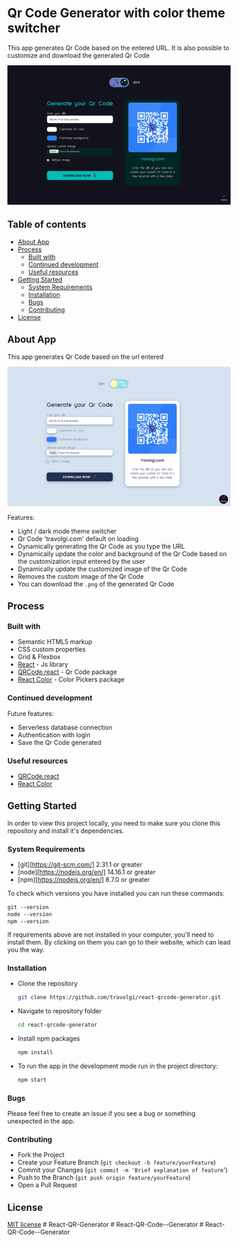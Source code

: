 # Qr Code Generator with color theme switcher

This app generates Qr Code based on the entered URL. It is also possible to customize and download the generated Qr Code

![Qr Code Generator](./screenshot-dark.webp)


## Table of contents

- [About App](#about-app)
- [Process](#process)
  - [Built with](#built-with)
  - [Continued development](#continued-development)
  - [Useful resources](#useful-resources)
- [Getting Started](#getting-started)
  - [System Requirements](#system-requirements)
  - [Installation](#installation)
  - [Bugs](#bugs)
  - [Contributing](#contributing)
- [License](#license)

## About App

This app generates Qr Code based on the url entered

![Qr Code Generator](./screenshot-light.webp)

Features:
- Light / dark mode theme switcher
- Qr Code 'travolgi.com' default on loading
- Dynamically generating the Qr Code as you type the URL
- Dynamically update the color and background of the Qr Code based on the customization input entered by the user
- Dynamically update the customized image of the Qr Code
- Removes the custom image of the Qr Code
- You can download the `.png` of the generated Qr Code

## Process

### Built with

- Semantic HTML5 markup
- CSS custom properties
- Grid & Flexbox
- [React](https://reactjs.org/) - Js library
- [QRCode.react](https://www.npmjs.com/package/qrcode.react) - Qr Code package
- [React Color](https://casesandberg.github.io/react-color/) - Color Pickers package

### Continued development

Future features:
- Serverless database connection
- Authentication with login
- Save the Qr Code generated

### Useful resources

- [QRCode.react](https://www.npmjs.com/package/qrcode.react)
- [React Color](https://casesandberg.github.io/react-color/)

## Getting Started

In order to view this project locally, you need to make sure you clone this repository and install it's dependencies.

### System Requirements

- [git][https://git-scm.com/] 2.31.1 or greater
- [node][https://nodejs.org/en/] 14.16.1 or greater
- [npm][https://nodejs.org/en/] 8.7.0 or greater

To check which versions you have installed you can run these commands:
```
git --version
node --version
npm --version
```
If requirements above are not installed in your computer, you'll need to install them. By clicking on them you can go to their website, which can lead you the way.

### Installation

- Clone the repository
  ```sh
  git clone https://github.com/travolgi/react-qrcode-generator.git
  ```
- Navigate to repository folder
  ```sh
  cd react-qrcode-generator
  ```
- Install npm packages
  ```sh
  npm install
  ```
- To run the app in the development mode run in the project directory: 
  ```sh
  npm start
  ```

### Bugs

Please feel free to create an issue if you see a bug or something unexpected in the app.

### Contributing

- Fork the Project
- Create your Feature Branch (`git checkout -b feature/yourFeature`)
- Commit your Changes (`git commit -m 'Brief explanation of feature`')
- Push to the Branch (`git push origin feature/yourFeature`)
- Open a Pull Request

## License 
[MIT license](https://github.com/travolgi/react-qrcode-generator/blob/master/LICENSE)
#   R e a c t - Q R - G e n e r a t o r 
 
 #   R e a c t - Q R - C o d e - - G e n e r a t o r 
 
 #   R e a c t - Q R - C o d e - - G e n e r a t o r 
 
 
